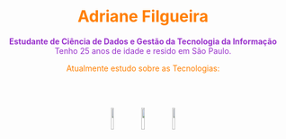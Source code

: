 <h1 align="center" style="color: #ff7f00;">Adriane Filgueira</h1>

<p align="center" style="color: #9932cc;">
  <b>Estudante de Ciência de Dados e Gestão da Tecnologia da Informação</b><br>
  Tenho 25 anos de idade e resido em São Paulo.
</p>

<p align="center" style="color: #ff7f00;">
  Atualmente estudo sobre as Tecnologias:
</p>
<br><br>



<p align="center">
  <img src ="https://upload.wikimedia.org/wikipedia/commons/8/87/Sql_data_base_with_logo.png" height=10% width=10% />
  <img src="https://cdn.jsdelivr.net/gh/devicons/devicon@latest/icons/python/python-original-wordmark.svg" height=10% width=10% /> 
  <img src="https://cdn.jsdelivr.net/gh/devicons/devicon@latest/icons/jupyter/jupyter-original-wordmark.svg" height=10% width=10% /> 
</p>
